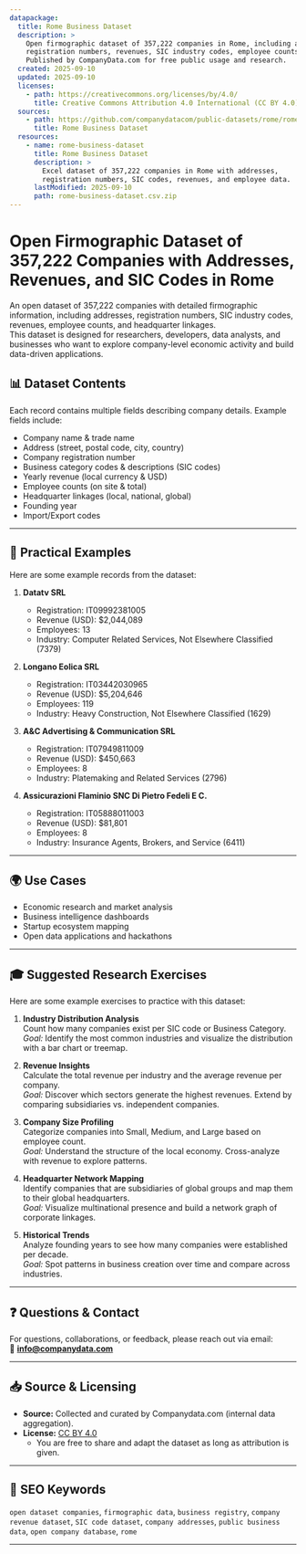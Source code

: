 ```yaml
---
datapackage:
  title: Rome Business Dataset
  description: >
    Open firmographic dataset of 357,222 companies in Rome, including addresses, 
    registration numbers, revenues, SIC industry codes, employee counts, and headquarter linkages. 
    Published by CompanyData.com for free public usage and research.
  created: 2025-09-10
  updated: 2025-09-10
  licenses:
    - path: https://creativecommons.org/licenses/by/4.0/
      title: Creative Commons Attribution 4.0 International (CC BY 4.0)
  sources:
    - path: https://github.com/companydatacom/public-datasets/rome/rome-business-dataset.csv.zip
      title: Rome Business Dataset
  resources:
    - name: rome-business-dataset
      title: Rome Business Dataset
      description: >
        Excel dataset of 357,222 companies in Rome with addresses, 
        registration numbers, SIC codes, revenues, and employee data.
      lastModified: 2025-09-10
      path: rome-business-dataset.csv.zip
---
```


# Open Firmographic Dataset of 357,222 Companies with Addresses, Revenues, and SIC Codes in Rome

An open dataset of 357,222 companies with detailed firmographic information, including addresses, registration numbers, SIC industry codes, revenues, employee counts, and headquarter linkages.  
This dataset is designed for researchers, developers, data analysts, and businesses who want to explore company-level economic activity and build data-driven applications.


## 📊 Dataset Contents

Each record contains multiple fields describing company details. Example fields include:

- Company name & trade name  
- Address (street, postal code, city, country)  
- Company registration number  
- Business category codes & descriptions (SIC codes)  
- Yearly revenue (local currency & USD)  
- Employee counts (on site & total)  
- Headquarter linkages (local, national, global)  
- Founding year  
- Import/Export codes  

---

## 🔎 Practical Examples

Here are some example records from the dataset:

1. **Datatv SRL** 
   - Registration: IT09992381005
   - Revenue (USD): $2,044,089
   - Employees: 13
   - Industry: Computer Related Services, Not Elsewhere Classified (7379)

2. **Longano Eolica SRL** 
   - Registration: IT03442030965
   - Revenue (USD): $5,204,646
   - Employees: 119
   - Industry: Heavy Construction, Not Elsewhere Classified (1629)

3. **A&C Advertising & Communication SRL** 
   - Registration: IT07949811009
   - Revenue (USD): $450,663
   - Employees: 8
   - Industry: Platemaking and Related Services (2796)

4. **Assicurazioni Flaminio SNC Di Pietro Fedeli E C.** 
   - Registration: IT05888011003
   - Revenue (USD): $81,801
   - Employees: 8
   - Industry: Insurance Agents, Brokers, and Service (6411)

---

## 🌍 Use Cases
- Economic research and market analysis  
- Business intelligence dashboards  
- Startup ecosystem mapping  
- Open data applications and hackathons  

---

## 🎓 Suggested Research Exercises

Here are some example exercises to practice with this dataset:

1. **Industry Distribution Analysis**  
   Count how many companies exist per SIC code or Business Category.  
   *Goal:* Identify the most common industries and visualize the distribution with a bar chart or treemap.

2. **Revenue Insights**  
   Calculate the total revenue per industry and the average revenue per company.  
   *Goal:* Discover which sectors generate the highest revenues. Extend by comparing subsidiaries vs. independent companies.

3. **Company Size Profiling**  
   Categorize companies into Small, Medium, and Large based on employee count.  
   *Goal:* Understand the structure of the local economy. Cross-analyze with revenue to explore patterns.

4. **Headquarter Network Mapping**  
   Identify companies that are subsidiaries of global groups and map them to their global headquarters.  
   *Goal:* Visualize multinational presence and build a network graph of corporate linkages.

5. **Historical Trends**  
   Analyze founding years to see how many companies were established per decade.  
   *Goal:* Spot patterns in business creation over time and compare across industries.

---

## ❓ Questions & Contact
For questions, collaborations, or feedback, please reach out via email:  
📧 **info@companydata.com**

---

## 📥 Source & Licensing

- **Source:** Collected and curated by Companydata.com (internal data aggregation).  
- **License:** [CC BY 4.0](https://creativecommons.org/licenses/by/4.0/)  
  - You are free to share and adapt the dataset as long as attribution is given.

---

## 🔑 SEO Keywords
`open dataset companies`, `firmographic data`, `business registry`, `company revenue dataset`, `SIC code dataset`, `company addresses`, `public business data`, `open company database`, `rome`

---

